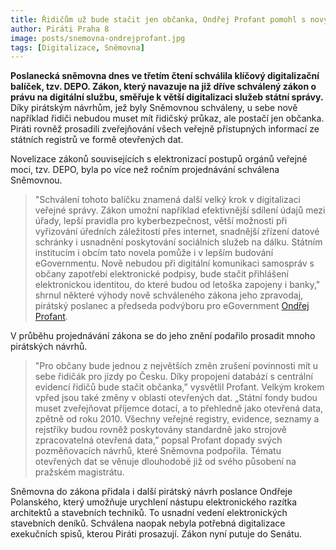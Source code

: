 ```yaml
---
title: Řidičům už bude stačit jen občanka, Ondřej Profant pomohl s novým digitalizačním zákonem
author: Piráti Praha 8
image: posts/snemovna-ondrejprofant.jpg
tags: [Digitalizace, Sněmovna]
---
```


**Poslanecká sněmovna dnes ve třetím čtení schválila klíčový digitalizační balíček, tzv. DEPO. Zákon, který navazuje na již dříve schválený zákon o právu na digitální službu, směřuje k větší digitalizaci služeb státní správy.** Díky pirátským návrhům, jež byly Sněmovnou schváleny, u sebe nově například řidiči nebudou muset mít řidičský průkaz, ale postačí jen občanka. Piráti rovněž prosadili zveřejňování všech veřejně přístupných informací ze státních registrů ve formě otevřených dat.

Novelizace zákonů souvisejících s elektronizací postupů orgánů veřejné moci, tzv. DEPO, byla po více než ročním projednávání schválena Sněmovnou.

> "Schválení tohoto balíčku znamená další velký krok v digitalizaci veřejné správy. Zákon umožní například efektivnější sdílení údajů mezi úřady, lepší pravidla pro kyberbezpečnost, větší možnosti při vyřizování úředních záležitostí přes internet, snadnější zřízení datové schránky i usnadnění poskytování sociálních služeb na dálku. Státním institucím i obcím tato novela pomůže i v lepším budování eGovernmentu. Nově nebudou při digitální komunikaci samospráv s občany zapotřebí elektronické podpisy, bude stačit přihlášení elektronickou identitou, do které budou od letoška zapojeny i banky," shrnul některé výhody nově schváleného zákona jeho zpravodaj, pirátský poslanec a předseda podvýboru pro eGovernment [Ondřej Profant](https://praha8.pirati.cz/lide/ondrej-profant.html).

V průběhu projednávání zákona se do jeho znění podařilo prosadit mnoho pirátských návrhů.

> "Pro občany bude jednou z největších změn zrušení povinnosti mít u sebe řidičák pro jízdy po Česku. Díky propojení databází s centrální evidencí řidičů bude stačit občanka,” vysvětlil Profant. Velkým krokem vpřed jsou také změny v oblasti otevřených dat. „Státní fondy budou muset zveřejňovat příjemce dotací, a to přehledně jako otevřená data, zpětně od roku 2010. Všechny veřejné registry, evidence, seznamy a rejstříky budou rovněž poskytovány standardně jako strojově zpracovatelná otevřená data,” popsal Profant dopady svých pozměňovacích návrhů, které Sněmovna podpořila. Tématu otevřených dat se věnuje dlouhodobě již od svého působení na pražském magistrátu.

Sněmovna do zákona přidala i další pirátský návrh poslance Ondřeje Polanského, který umožňuje urychlení nástupu elektronického razítka architektů a stavebních techniků. To usnadní vedení elektronických stavebních deníků. Schválena naopak nebyla potřebná digitalizace exekučních spisů, kterou Piráti prosazují. Zákon nyní putuje do Senátu.
